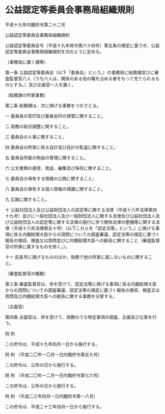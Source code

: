 # 公益認定等委員会事務局組織規則

平成十九年内閣府令第二十二号

公益認定等委員会事務局組織規則

公益認定等委員会令（平成十九年政令第六十四号）第五条の規定に基づき、公益認定等委員会事務局組織規則を次のように定める。

（事務局に置く課等）

第一条 公益認定等委員会（以下「委員会」という。）の事務局に総務課並びに審査監督官八人（うち六人は、関係のある他の職を占める者をもって充てられるものとする。）及び企画官一人を置く。

（総務課の所掌事務）

第二条 総務課は、次に掲げる事務をつかさどる。

一 委員長の官印及び委員会印の保管に関すること。

二 局務の総合調整に関すること。

三 委員会の人事に関すること。

四 委員会の所掌に係る会計及び会計の監査に関すること。

五 委員会所属の物品の管理に関すること。

六 公文書類の接受、発送、編集及び保存に関すること。

七 委員会の保有する情報の公開に関すること。

八 委員会の保有する個人情報の保護に関すること。

九 広報に関すること。

十 公益社団法人及び公益財団法人の認定等に関する法律（平成十八年法律第四十九号）並びに一般社団法人及び一般財団法人に関する法律及び公益社団法人及び公益財団法人の認定等に関する法律の施行に伴う関係法律の整備等に関する法律（平成十八年法律第五十号）（以下これらを「認定法等」という。）に掲げる事項に係る内閣総理大臣からの諮問についての調査審議、認定法等の規定に基づく報告の徴収、検査又は質問並びに内閣総理大臣への勧告に関すること（審査監督官の所掌に属するものを除く。）。

十一 前各号に掲げるもののほか、局務で他の所掌に属しないものに関すること。

（審査監督官の職務）

第三条 審査監督官は、命を受けて、認定法等に掲げる事項に係る内閣総理大臣からの諮問についての調査審議、認定法等の規定に基づく報告の徴収、検査又は質問及び内閣総理大臣への勧告に関する事務を分掌する。

（企画官）

第四条 企画官は、命を受けて、局務のうち特定事項の調査、企画及び立案を行う。

附 則

この府令は、平成十九年四月一日から施行する。

附 則 （平成二〇年一〇月一日内閣府令第五九号）

この府令は、公布の日から施行する。

附 則 （平成二〇年一二月一日内閣府令第七六号）

この府令は、公布の日から施行する。

附 則 （平成二三年四月一日内閣府令第一八号）

この府令は、平成二十三年四月一日から施行する。
